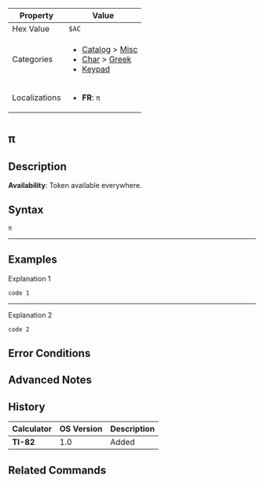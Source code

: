 | Property      | Value |
|---------------|-------|
| Hex Value     | `$AC`|
| Categories    | <ul><li>[Catalog](<../categories/Catalog.md>) > [Misc](<../categories/Catalog.md#Misc>)</li><li>[Char](<../categories/Char.md>) > [Greek](<../categories/Char.md#Greek>)</li><li>[Keypad](<../categories/Keypad.md>)</li></ul> |
| Localizations | <ul><li><b>FR</b>: `π`</li></ul> |

# `π`

## Description



<b>Availability</b>: Token available everywhere.

## Syntax
`π`

<hr>

## Examples

Explanation 1
```ti-basic
code 1
```
---
Explanation 2
```ti-basic
code 2
```

## Error Conditions


## Advanced Notes


## History
| Calculator | OS Version | Description |
|------------|------------|-------------|
| <b>TI-82</b> | 1.0 | Added

## Related Commands

    